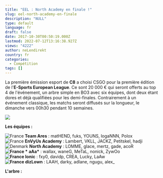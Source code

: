 ```yaml
---
title: "EEL : North Academy en finale !"
slug: eel-north-academy-en-finale
description: "NULL"
type: default
language: fr
draft: false
date: 2017-10-30T00:50:19.000Z
lastmod: 2022-07-12T13:16:38.927Z
views: "4222"
author: neLendirekt
country: fr
categories:
  - Compétition
tags: []
---
```

La première émission esport de **C8** a choisi CSGO pour la première édition de l'**E-Sports European League**. Ce sont 20 000 € qui seront offerts au top 4 de l'événement, un arbre simple en BO3 avec six équipes, dont deux étant dores et déjà qualifiées pour les demi-finales. Contrairement à un événement classique, les matchs seront diffusés sur la longueur, le dimanche vers 00h30 pendant 10 semaines.

![](/images/articles/59c8ced4b6a9d/images/t5UTEucMYrQ4FBQ0llfXGnYsL61VWY1Eum6xQUeg.png)

**Les équipes :**

![France](/images/countries/fr.svg)⁠ **Team Ares** : matHEND, fuks, YOUNS, logaNNN, Polox  
![France](/images/countries/fr.svg)⁠ **EnVyUs Academy** : Lambert, VKLL, JACKZ, Petitskel, hadji  
![Denmark](/images/countries/dk.svg)⁠ **⁠North Academy** : LOMME, glace, mertz, gade, acoR  
**![France](/images/countries/fr.svg)⁠ \*** **aAa\*** : wallax, waneG, MeTaL, nonick, ZywOo  
**![France](/images/countries/fr.svg)⁠ Ionic** : fxy0, davidp, CREA, Lucky, LaAw  
**![France](/images/countries/fr.svg)⁠ dizLown** : LAAH, darky, adlane, ngugu, alex\_

**L'arbre :**
  
  
